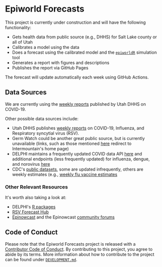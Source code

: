 # Epiworld Forecasts

This project is currently under construction and will have the following functionality:
- Gets health data from public source (e.g., DHHS) for Salt Lake county or all of Utah
- Calibrates a model using the data
- Does a forecast using the calibrated model and the [`epiworldR`](https://github.com/UofUEpiBio/epiworldR/) simulation tool
- Generates a report with figures and descriptions
- Publishes the report via GitHub Pages

The forecast will update automatically each week using GitHub Actions.

## Data Sources
We are currently using the [weekly reports](https://coronavirus.utah.gov/case-counts/) published by Utah DHHS on COVID-19.

Other possible data sources include:
- Utah DHHS publishes [weekly reports](https://coronavirus.utah.gov/case-counts/) on COVID-19, Influenza, and Respiratory syncytial virus (RSV).
- Germ Watch could be another great public source, but is currently unavailable (links, such as those mentioned [here](https://epi.utah.gov/influenza-reports/) redirect to Intermountain's home page)
- DELPHI maintains a frequently updated COVID data API [here](https://cmu-delphi.github.io/delphi-epidata/api/covidcast.html) and additional endpoints (less frequently updated) for influenza, dengue, and norovirus [here](https://cmu-delphi.github.io/delphi-epidata/api/README.html)
- CDC's [public datasets](https://data.cdc.gov), some are updated infrequently, others are weekly estimates (e.g., [weekly flu vaccine estimates](https://data.cdc.gov/Vaccinations/Weekly-Cumulative-Estimated-Number-of-Influenza-Va/ysd3-txwj/about_data)

### Other Relevant Resources
It's worth also taking a look at:
- DELPHI's [R packages](https://delphi.cmu.edu/code/)
- [RSV Forecast Hub](https://rsvforecasthub.org/#Overview)
- [Epinowcast](https://www.epinowcast.org) and the Epinowcast [community forums](https://community.epinowcast.org)

## Code of Conduct

Please note that the Epiworld Forecasts project is released with a [Contributor Code of Conduct](./CODE_OF_CONDUCT.md). By contributing to this project, you agree to abide by its terms. More information about how to contribute to the project can be found under [`DEVELOPMENT.md`](DEVELOPMENT.md).
